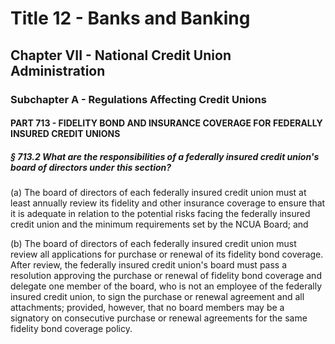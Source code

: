 
# Title 12 - Banks and Banking
## Chapter VII - National Credit Union Administration
### Subchapter A - Regulations Affecting Credit Unions
#### PART 713 - FIDELITY BOND AND INSURANCE COVERAGE FOR FEDERALLY INSURED CREDIT UNIONS
##### § 713.2 What are the responsibilities of a federally insured credit union's board of directors under this section?

(a) The board of directors of each federally insured credit union must at least annually review its fidelity and other insurance coverage to ensure that it is adequate in relation to the potential risks facing the federally insured credit union and the minimum requirements set by the NCUA Board; and

(b) The board of directors of each federally insured credit union must review all applications for purchase or renewal of its fidelity bond coverage. After review, the federally insured credit union's board must pass a resolution approving the purchase or renewal of fidelity bond coverage and delegate one member of the board, who is not an employee of the federally insured credit union, to sign the purchase or renewal agreement and all attachments; provided, however, that no board members may be a signatory on consecutive purchase or renewal agreements for the same fidelity bond coverage policy.
